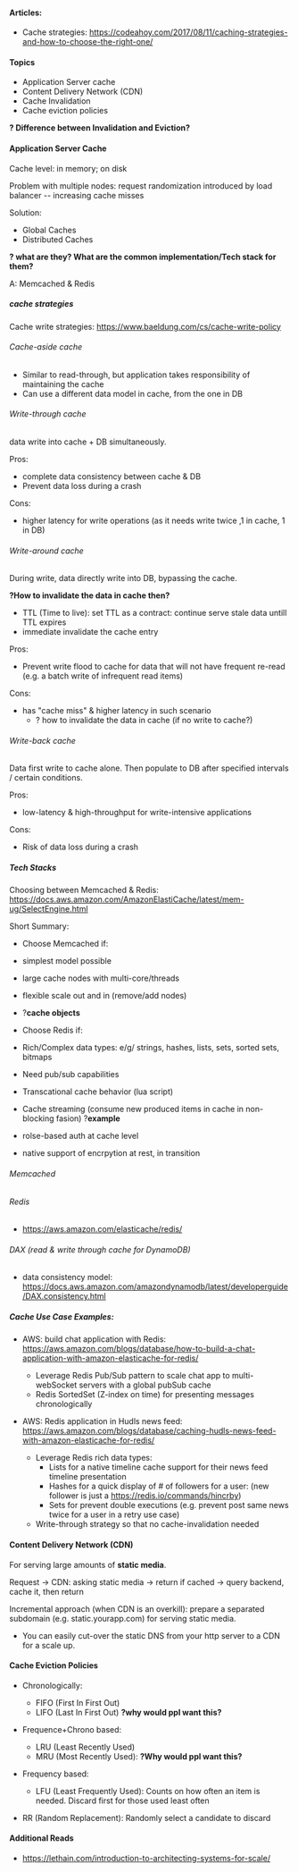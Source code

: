 #### Articles:
- Cache strategies: https://codeahoy.com/2017/08/11/caching-strategies-and-how-to-choose-the-right-one/

#### Topics

- Application Server cache
- Content Delivery Network (CDN)
- Cache Invalidation
- Cache eviction policies

**? Difference between Invalidation and Eviction?**

#### Application Server Cache

Cache level: in memory; on disk

Problem with multiple nodes: request randomization introduced by load balancer -- increasing cache misses

Solution:
 - Global Caches
 - Distributed Caches

**? what are they? What are the common implementation/Tech stack for them?**

A: Memcached & Redis

##### cache strategies

Cache write strategies: https://www.baeldung.com/cs/cache-write-policy


###### Cache-aside cache
- Similar to read-through, but application takes responsibility of maintaining the cache
- Can use a different data model in cache, from the one in DB

###### Write-through cache

data write into cache + DB simultaneously.

Pros:
- complete data consistency between cache & DB
- Prevent data loss during a crash

Cons:
- higher latency for write operations (as it needs write twice ,1 in cache, 1 in DB)

###### Write-around cache

During write, data directly write into DB, bypassing the cache.

**?How to invalidate the data in cache then?**
- TTL (Time to live): set TTL as a contract: continue serve stale data untill TTL expires
- immediate invalidate the cache entry

Pros:
- Prevent write flood to cache for data that will not have frequent re-read (e.g. a batch write of infrequent read items)

Cons:
- has "cache miss" & higher latency in such scenario
  - ? how to invalidate the data in cache (if no write to cache?)

###### Write-back cache

Data first write to cache alone. Then populate to DB after specified intervals / certain conditions.

Pros:
- low-latency & high-throughput for write-intensive applications

Cons:
- Risk of data loss during a crash
 

##### Tech Stacks

Choosing between Memcached & Redis: https://docs.aws.amazon.com/AmazonElastiCache/latest/mem-ug/SelectEngine.html

Short Summary:

- Choose Memcached if:
 - simplest model possible
 - large cache nodes with multi-core/threads
 - flexible scale out and in (remove/add nodes)
 - ?**cache objects**


- Choose Redis if:
 - Rich/Complex data types: e/g/ strings, hashes, lists, sets, sorted sets, bitmaps
 - Need pub/sub capabilities
 - Transcational cache behavior (lua script)
 - Cache streaming (consume new produced items in cache in non-blocking fasion)  ?**example**
 - rolse-based auth at cache level
 - native support of encrpytion at rest, in transition


###### Memcached

###### Redis
- https://aws.amazon.com/elasticache/redis/

###### DAX (read & write through cache for DynamoDB)
- data consistency model: https://docs.aws.amazon.com/amazondynamodb/latest/developerguide/DAX.consistency.html

##### Cache Use Case Examples:

- AWS: build chat application with Redis: https://aws.amazon.com/blogs/database/how-to-build-a-chat-application-with-amazon-elasticache-for-redis/
	- Leverage Redis Pub/Sub pattern to scale chat app to multi-webSocket servers with a global pubSub cache
	- Redis SortedSet (Z-index on time) for presenting messages chronologically

- AWS: Redis application in Hudls news feed: https://aws.amazon.com/blogs/database/caching-hudls-news-feed-with-amazon-elasticache-for-redis/
	- Leverage Redis rich data types:
		- Lists for a native timeline cache support for their news feed timeline presentation
		- Hashes for a quick display of # of followers for a user: (new follower is just a https://redis.io/commands/hincrby)
		- Sets for prevent double executions (e.g. prevent post same news twice for a user in a retry use case)
	- Write-through strategy so that no cache-invalidation needed


#### Content Delivery Network (CDN)

For serving large amounts of **static media**.

Request -> CDN: asking static media -> return if cached -> query backend, cache it, then return

Incremental approach (when CDN is an overkill): prepare a separated subdomain (e.g. static.yourapp.com) for serving static media.
- You can easily cut-over the static DNS from your http server to a CDN for a scale up.


#### Cache Eviction Policies

- Chronologically:
	- FIFO (First In First Out)
	- LIFO (Last In First Out) **?why would ppl want this?**

- Frequence+Chrono based:
  - LRU (Least Recently Used)
  - MRU (Most Recently Used): **?Why would ppl want this?**

- Frequency based:
  - LFU (Least Frequently Used): Counts on how often an item is needed. Discard first for those used least often

- RR (Random Replacement): Randomly select a candidate to discard

#### Additional Reads

- https://lethain.com/introduction-to-architecting-systems-for-scale/
